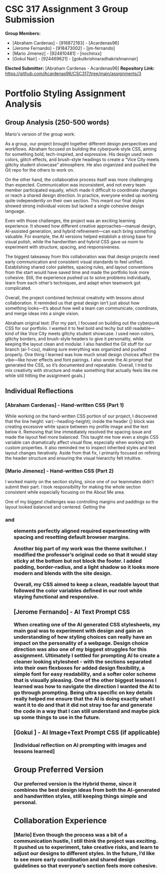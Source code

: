 # CSC 317 Assignment 3 Group Submission

**Group Members:**
- [Abraham Cardenas] - [916872183] - [Acardenas96]
- [Jerome Fernando] - [918473002] - [jm-fernando]
- [Mario Jimenez] - [924810481] - [nochinxx]
- [Gokul Nair] - [924469621] - [gokulkrishnaradhakrishnannair]

**Elected Submitter:** [Abraham Cardenas - Acardenas96]
**Repository Link:** https://github.com/Acardenas96/CSC317/tree/main/assignments/3

# Portfolio Styling Assignment Analysis

## Group Analysis (250-500 words)
Mario's version of the group work:

As a group, our project brought together different design perspectives and workflows. Abraham focused on building the cyberpunk-style CSS, aiming for something bold, tech-inspired, and expressive. His design used neon colors, glitch effects, and brush-style headings to create a “Vice City meets glitchy student showcase” atmosphere. He also organized and pushed the Git repo for the others to work on.

On the other hand, the collaborative process itself was more challenging than expected. Communication was inconsistent, and not every team member participated equally, which made it difficult to coordinate changes or reach a shared design direction. In practice, everyone ended up working quite independently on their own section. This meant our final styles showed strong individual voices but lacked a single cohesive design language.

Even with those challenges, the project was an exciting learning experience. It showed how different creative approaches—manual design, AI-assisted generation, and hybrid refinement—can each bring something valuable. For example, the AI versions helped establish a strong base for visual polish, while the handwritten and hybrid CSS gave us room to experiment with structure, spacing, and responsiveness.

The biggest takeaway from this collaboration was that design projects need early communication and consistent visual standards to feel unified. Establishing shared color palettes, spacing rules, and layout conventions from the start would have saved time and made the portfolio look more cohesive. Still, the experience pushed us to solve problems individually, learn from each other’s techniques, and adapt when teamwork got complicated.

Overall, the project combined technical creativity with lessons about collaboration. It reminded us that great design isn’t just about how something looks—it’s about how well a team can communicate, coordinate, and merge ideas into a single vision.

Abraham original text: [For my part, I focused on building out the cyberpunk CSS for our portfolio. I wanted it to feel bold and techy but still readable—kind of like Vice City meets glitchy student showcase. I used neon colors, glitchy borders, and brush-style headers to give it personality, while keeping the layout clean and modular. I also handled the Git stuff for our branch (ai-1-css), making sure everything was organized and pushed properly. One thing I learned was how much small design choices affect the vibe—like hover effects and font pairings. I also wrote the AI prompt that generated the CSS, so it’s documented and repeatable. Overall, I tried to mix creativity with structure and make something that actually feels like me while still hitting the assignment goals.]


## Individual Reflections

### [Abraham Cardenas] - Hand-written CSS (Part 1)
While working on the hand-written CSS portion of our project, I discovered that the line height: var(--heading-height); inside the header {} block was creating excessive white space between my profile image and the text below it. Removing that line immediately resolved the spacing issue and made the layout feel more balanced. This taught me how even a single CSS variable can dramatically affect visual flow, especially when working with custom properties. It also reminded me to inspect inherited styles and test layout changes iteratively. Aside from that fix, I primarily focused on refining the header structure and ensuring the visual hierarchy felt intuitive.

### [Mario Jimenez] - Hand-written CSS (Part 2)
I worked mainly on the section styling, since one of our teammates didn’t submit their part. I took responsibility for making the whole section consistent while especially focusing on the About Me area.

One of my biggest challenges was controlling margins and paddings so the layout looked balanced and centered. Getting the <h3> and <ul> elements perfectly aligned required experimenting with spacing and resetting default browser margins.

Another big part of my work was the theme switcher.
I modified the professor’s original code so that it would stay sticky at the bottom but not block the footer. I added padding, border-radius, and a light shadow so it looks more modern and blends with the site design.

Overall, my CSS aimed to keep a clean, readable layout that followed the color variables defined in our root while staying functional and responsive.


### [Jerome Fernando] - AI Text Prompt CSS
When creating one of the AI generated CSS stylesheets, my main goal was to experiment with design and gain an understanding of how styling choices can really have an impact on the personality of a webpage. Design choice direction was also one of my biggest struggles for this assignment. Ultimately I settled for prompting AI to create a cleaner looking stylesheet - with the sections separated into their own flexboxes for added design flexibility, a simple font for easy readability, and a softer color scheme that is visually pleasing. One of the other biggest lessons I learned was how to navigate the direction I wanted the AI to go through prompting. Being ultra specific on key details really helped me ensure that the AI is doing exactly what I want it to do and that it did not stray too far and generate the code in a way that I can still understand and maybe pick up some things to use in the future. 

### [Gokul ] - AI Image+Text Prompt CSS (if applicable)
[Individual reflection on AI prompting with images and lessons learned]

## Group Preferred Version
Our preferred version is the Hybrid theme, since it combines the best design ideas from both the AI-generated and handwritten styles, still keeping things simple and personal.

## Collaboration Experience
[Mario] Even though the process was a bit of a communication hustle, I still think the project was exciting. It pushed us to experiment, take creative risks, and learn to adjust our designs to different styles. In the future, I’d like to see more early coordination and shared design guidelines so that everyone’s section feels more cohesive.